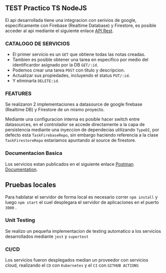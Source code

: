 ## TEST Practico TS NodeJS

El api desarrollada tiene una integracion con serivios de google, especificamente con Firebase (Realtime Database) y Firestore, es posible acceder al api mediante el siguiente enlace [API Rest](http://146.190.15.167/api/tasks).


### CATALOGO DE SERVICIOS
- El primer servicio es un `GET` que obtiene todas las notas creadas. 
- Tambien es posible obtener una tarea en especifico por medio del identificardor asignado por la DB `GET/:id`. 
- Podemos crear una tarea `POST` con titulo y descripcion. 
- Actualizar sus propiedades, incluyendo el status `PUT/:id`. 
- Y eliminarla `DELETE:id`. 

### FEATURES
Se realizaron 2 implementaciones a datasource de google firebase (Realtime DB) y Firestore de un mismo proyecto.

Mediante una configuracion interna es posible hacer switch entre datasources, en el controlador se accede directamente a la capa de persistencia mediante una inyeccion de dependecias utilizando `TypeDI`, por defecto esta `TaskFirebaseRepo`, sin embargo haciendo referencia a la clase `TaskFirestoreRepo` estariamos apuntando al source de firestore.




### Documentacion Basica
Los servicios estan publicados en el siguiente enlace [Postman Documentation](https://documenter.getpostman.com/view/14461857/2s93si2ALf).


## Pruebas locales

Para habilatar el servidor de forma local es necesario correr `npm install` y luego `npm start` el cuel desplegara el servidor de aplicaciones en el puerto `3000` .

### Unit Testing
Se realizo un pequeña implementacion de testing automatico a los servicios desarrollados mediante `jest` y `supertest`

### CI/CD
Los servicios fueron desplegados median un proveedor con servicios cloud, realizando el `CD` con `Kubernetes` y el `CI` con `GITHUB ACTIONS`
